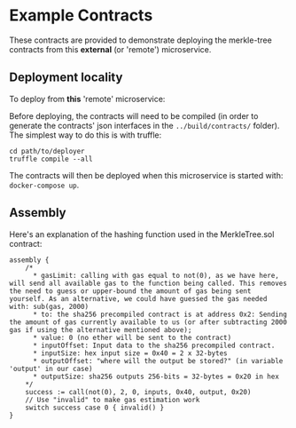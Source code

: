 # Example Contracts

These contracts are provided to demonstrate deploying the merkle-tree contracts from this **external** (or 'remote') microservice.

## Deployment locality  

To deploy from **this** 'remote' microservice:

Before deploying, the contracts will need to be compiled (in order to generate the contracts' json interfaces in the `../build/contracts/` folder). The simplest way to do this is with truffle:

```solidity
cd path/to/deployer
truffle compile --all
```

The contracts will then be deployed when this microservice is started with:  
`docker-compose up`.

## Assembly  

Here's an explanation of the hashing function used in the MerkleTree.sol contract:

```
assembly {
    /*
      * gasLimit: calling with gas equal to not(0), as we have here, will send all available gas to the function being called. This removes the need to guess or upper-bound the amount of gas being sent yourself. As an alternative, we could have guessed the gas needed with: sub(gas, 2000)
      * to: the sha256 precompiled contract is at address 0x2: Sending the amount of gas currently available to us (or after subtracting 2000 gas if using the alternative mentioned above);
      * value: 0 (no ether will be sent to the contract)
      * inputOffset: Input data to the sha256 precompiled contract.
      * inputSize: hex input size = 0x40 = 2 x 32-bytes
      * outputOffset: "where will the output be stored?" (in variable 'output' in our case)
      * outputSize: sha256 outputs 256-bits = 32-bytes = 0x20 in hex
    */
    success := call(not(0), 2, 0, inputs, 0x40, output, 0x20)
    // Use "invalid" to make gas estimation work
    switch success case 0 { invalid() }
}
```
